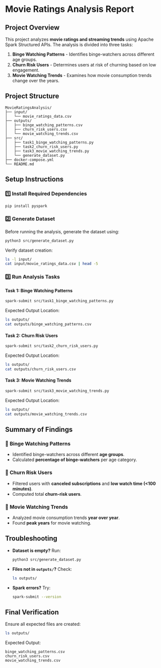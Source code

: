 # Movie Ratings Analysis Report

## **Project Overview**
This project analyzes **movie ratings and streaming trends** using Apache Spark Structured APIs. The analysis is divided into three tasks:
1. **Binge Watching Patterns** - Identifies binge-watchers across different age groups.
2. **Churn Risk Users** - Determines users at risk of churning based on low engagement.
3. **Movie Watching Trends** - Examines how movie consumption trends change over the years.

## **Project Structure**
```
MovieRatingsAnalysis/
├── input/
│   └── movie_ratings_data.csv
├── outputs/
│   ├── binge_watching_patterns.csv
│   ├── churn_risk_users.csv
│   └── movie_watching_trends.csv
├── src/
│   ├── task1_binge_watching_patterns.py
│   ├── task2_churn_risk_users.py
│   ├── task3_movie_watching_trends.py
│   └── generate_dataset.py
├── docker-compose.yml
└── README.md
```

## **Setup Instructions**
### 1️⃣ **Install Required Dependencies**
```bash
pip install pyspark
```

### 2️⃣ **Generate Dataset**
Before running the analysis, generate the dataset using:
```bash
python3 src/generate_dataset.py
```
Verify dataset creation:
```bash
ls -l input/
cat input/movie_ratings_data.csv | head -5
```

### 3️⃣ **Run Analysis Tasks**
#### **Task 1: Binge Watching Patterns**
```bash
spark-submit src/task1_binge_watching_patterns.py
```
Expected Output Location:
```bash
ls outputs/
cat outputs/binge_watching_patterns.csv
```

#### **Task 2: Churn Risk Users**
```bash
spark-submit src/task2_churn_risk_users.py
```
Expected Output Location:
```bash
ls outputs/
cat outputs/churn_risk_users.csv
```

#### **Task 3: Movie Watching Trends**
```bash
spark-submit src/task3_movie_watching_trends.py
```
Expected Output Location:
```bash
ls outputs/
cat outputs/movie_watching_trends.csv
```

## **Summary of Findings**
### 📌 **Binge Watching Patterns**
- Identified binge-watchers across different **age groups**.
- Calculated **percentage of binge-watchers** per age category.

### 📌 **Churn Risk Users**
- Filtered users with **canceled subscriptions** and **low watch time (<100 minutes)**.
- Computed total **churn-risk users**.

### 📌 **Movie Watching Trends**
- Analyzed movie consumption trends **year over year**.
- Found **peak years** for movie watching.

## **Troubleshooting**
- **Dataset is empty?** Run:
  ```bash
  python3 src/generate_dataset.py
  ```
- **Files not in `outputs/`?** Check:
  ```bash
  ls outputs/
  ```
- **Spark errors?** Try:
  ```bash
  spark-submit --version
  ```

## **Final Verification**
Ensure all expected files are created:
```bash
ls outputs/
```
Expected Output:
```
binge_watching_patterns.csv
churn_risk_users.csv
movie_watching_trends.csv
```



